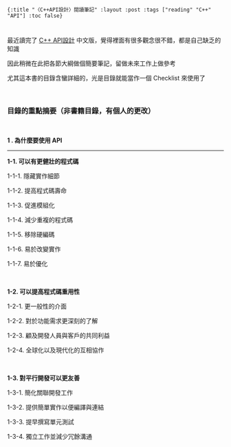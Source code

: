     {:title "〈C++API設計〉閱讀筆記" :layout :post :tags ["reading" "C++" "API"] :toc false}


# 


## 

最近讀完了 [C++ API設計](http://www.books.com.tw/products/0010633959) 中文版，覺得裡面有很多觀念很不錯，都是自己缺乏的知識

因此稍微在此把各節大綱做個簡要筆記，留做未來工作上做參考

尤其這本書的目錄含蠻詳細的，光是目錄就能當作一個 Checklist 來使用了

<br>


### 目錄的重點摘要（非書籍目錄，有個人的更改）

<br>

**1 . 為什麼要使用 API**

<hr>

**1-1. 可以有更健壯的程式碼**

1-1-1. 隱藏實作細節

1-1-2. 提高程式碼壽命

1-1-3. 促進模組化

1-1-4. 減少重複的程式碼

1-1-5. 移除硬編碼

1-1-6. 易於改變實作

1-1-7. 易於優化

<br>

**1-2. 可以提高程式碼重用性**

1-2-1. 更一般性的介面

1-2-2. 對於功能需求更深刻的了解

1-2-3. 顧及開發人員與客戶的共同利益

1-2-4. 全球化以及現代化的互相協作

<br>

**1-3. 對平行開發可以更友善**

1-3-1. 簡化關聯開發工作

1-3-2. 提供簡單實作以便編譯與連結

1-3-3. 提早撰寫單元測試

1-3-4. 獨立工作並減少冗餘溝通

<br>

